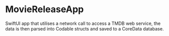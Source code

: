 # MovieReleaseApp
SwiftUI app that utilises a network call to access a TMDB web service, the data is then parsed into Codable structs and saved to a CoreData database.
